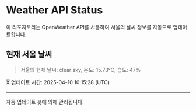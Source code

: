 
# Weather API Status

이 리포지토리는 OpenWeather API를 사용하여 서울의 날씨 정보를 자동으로 업데이트합니다.

## 현재 서울 날씨
> 서울의 현재 날씨: clear sky, 온도: 15.73°C, 습도: 47%

⏳ 업데이트 시간: 2025-04-10 10:15:28 (UTC)

---
자동 업데이트 봇에 의해 관리됩니다.
